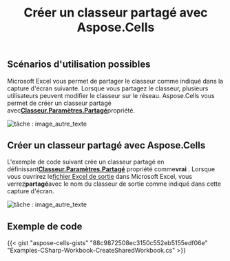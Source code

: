 ﻿---
title: Créer un classeur partagé avec Aspose.Cells
type: docs
weight: 40
url: /fr/net/create-shared-workbook-with-aspose-cells/
---
## **Scénarios d'utilisation possibles**

Microsoft Excel vous permet de partager le classeur comme indiqué dans la capture d'écran suivante. Lorsque vous partagez le classeur, plusieurs utilisateurs peuvent modifier le classeur sur le réseau. Aspose.Cells vous permet de créer un classeur partagé avec[**Classeur.Paramètres.Partagé**](https://reference.aspose.com/cells/net/aspose.cells/workbooksettings/properties/shared)propriété.

![tâche : image_autre_texte](create-shared-workbook-with-aspose-cells_1.png)

## **Créer un classeur partagé avec Aspose.Cells**

 L'exemple de code suivant crée un classeur partagé en définissant[**Classeur.Paramètres.Partagé**](https://reference.aspose.com/cells/net/aspose.cells/workbooksettings/properties/shared) propriété comme**vrai** . Lorsque vous ouvrirez le[fichier Excel de sortie](55541786.xlsx) dans Microsoft Excel, vous verrez**partagé**avec le nom du classeur de sortie comme indiqué dans cette capture d'écran.

![tâche : image_autre_texte](create-shared-workbook-with-aspose-cells_2.png)

## **Exemple de code**

{{< gist "aspose-cells-gists" "88c9872508ec3150c552eb5155edf06e" "Examples-CSharp-Workbook-CreateSharedWorkbook.cs" >}}
